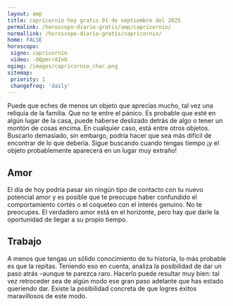 ```yaml
---
layout: amp
title: capricornio hoy gratis 01 de septiembre del 2025 
permalink: /horoscopo-diario-gratis/amp/capricornio/
normallink: /horoscopo-diario-gratis/capricornio/
home: FALSE
horoscopo:
 signo: capricornio
 video: -DQpmrrAIeU
ogimg: /images/capricornio_char.png
sitemap:
 priority: 1
 changefreq: 'daily'
---
```



Puede que eches de menos un objeto que aprecias mucho, tal vez una reliquia de la familia. Que no te entre el pánico. Es probable que esté en algún lugar de la casa, puede haberse deslizado detrás de algo o tener un montón de cosas encima. En cualquier caso, está entre otros objetos. Buscarlo demasiado, sin embargo, podría hacer que sea más difícil de encontrar de lo que debería. Sigue buscando cuando tengas tiempo ¡y el objeto probablemente aparecerá en un lugar muy extraño!

## Amor

El día de hoy podría pasar sin ningún tipo de contacto con tu nuevo potencial amor y es posible que te preocupe haber confundido el comportamiento cortés o el coqueteo con el interés genuino. No te preocupes. El verdadero amor está en el horizonte, pero hay que darle la oportunidad de llegar a su propio tiempo.

## Trabajo

A menos que tengas un sólido conocimiento de tu historia, lo más probable es que la repitas. Teniendo eso en cuenta, analiza la posibilidad de dar un paso atrás –aunque te parezca raro. Hacerlo puede resultar muy bien: tal vez retroceder sea de algún modo ese gran paso adelante que has estado queriendo dar. Existe la posibilidad concreta de que logres éxitos maravillosos de este modo.